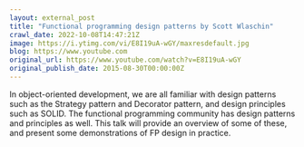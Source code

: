 ```yaml
---
layout: external_post
title: "Functional programming design patterns by Scott Wlaschin"
crawl_date: 2022-10-08T14:47:21Z
image: https://i.ytimg.com/vi/E8I19uA-wGY/maxresdefault.jpg
blog: https://www.youtube.com
original_url: https://www.youtube.com/watch?v=E8I19uA-wGY
original_publish_date: 2015-08-30T00:00:00Z
---
```


In object-oriented development, we are all familiar with design patterns such as the Strategy pattern and Decorator pattern, and design principles such as SOLID. The functional programming community has design patterns and principles as well. This talk will provide an overview of some of these, and present some demonstrations of FP design in practice.
